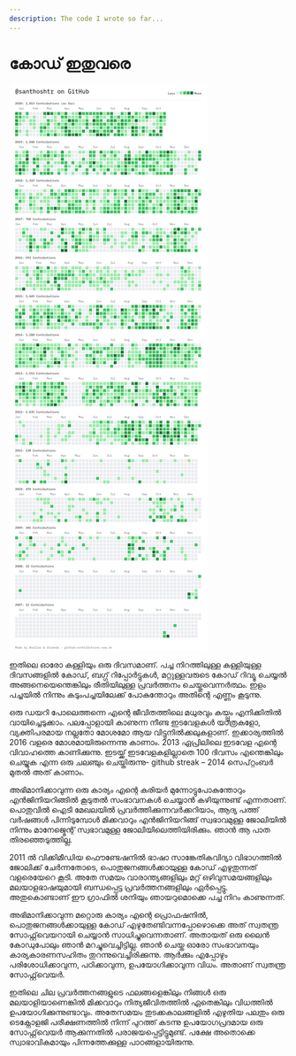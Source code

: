 ```yaml
---
description: The code I wrote so far...
---
```


# കോഡ് ഇതുവരെ



![All the code I wrote as per github contribution graph](../.gitbook/assets/image%20%2833%29.png)

ഇതിലെ ഓരോ കള്ളിയും ഒരു ദിവസമാണ്. പച്ച നിറത്തിലുള്ള കള്ളിയുള്ള ദിവസങ്ങളിൽ കോഡ്, ബഗ്ഗ് റിപ്പോർട്ടുകൾ, മറ്റുള്ളവരുടെ കോഡ് റിവ്യൂ ചെയ്യൽ അങ്ങനെയെന്തെങ്കിലും രീതിയിലുള്ള പ്രവർത്തനം ചെയ്തുവെന്നർത്ഥം. ഇളം പച്ചയിൽ നിന്നും കടുംപച്ചയിലേക്ക് പോകുന്തോറും അതിന്റെ എണ്ണം കൂടുന്നു.

ഒരു ഡയറി പോലെത്തന്നെ എന്റെ ജീവിതത്തിലെ മധുരവും കയ്പ്പും എനിക്കിതിൽ വായിച്ചെടുക്കാം. പലപ്പോളായി കാണുന്ന നീണ്ട ഇടവേളകൾ യാത്രകളോ, വ്യക്തിപരമായ നല്ലതോ മോശമോ ആയ വിട്ടുനിൽക്കലുകളാണ്. ഇക്കാര്യത്തിൽ 2016 വളരെ മോശമായിരുന്നെന്നു കാണാം. 2013 ഏപ്രിലിലെ ഇടവേള എന്റെ വിവാഹത്തെ കാണിക്കുന്നു. ഇടയ്ക്ക് ഇടവേളകളില്ലാതെ 100 ദിവസം എന്തെങ്കിലും ചെയ്യുക എന്ന ഒരു ചലഞ്ചും ചെയ്തിരുന്നു- github streak – 2014 സെപ്റ്റംബർ മുതൽ അത് കാണാം.

അഭിമാനിക്കാവുന്ന ഒരു കാര്യം എന്റെ കരിയർ മുന്നോട്ടുപോകുന്തോറും എൻജിനിയറിങ്ങിൽ കൂടുതൽ സംഭാവനകൾ ചെയ്യാൻ കഴിയുന്നുണ്ട് എന്നതാണ്. പൊതുവിൽ ഐടി മേഖലയിൽ പ്രവർത്തിക്കുന്നവർക്കറിയാം, ആദ്യ പത്ത് വർഷങ്ങൾ പിന്നിടുമ്പോൾ മിക്കവാറും എൻജിനിയറിങ്ങ് സ്വഭാവമുള്ള ജോലിയിൽ നിന്നും മാനേജ്മെന്റ് സ്വഭാവമുള്ള ജോലിയിലെത്തിയിരിക്കും. ഞാൻ ആ പാത തിരഞ്ഞെടുത്തില്ല.

2011 ൽ വിക്കിമീഡിയ ഫൌണ്ടേഷനിൽ ഭാഷാ സാങ്കേതികവിദ്യാ വിഭാഗത്തിൽ ജോലിക്ക് ചേർന്നതോടെ, പൊതുജനങ്ങൾക്കായുള്ള കോഡ് എഴുതുന്നത് വളരെയേറെ കൂടി. അതേ സമയം വാരാന്ത്യങ്ങളിലും മറ്റ് ഒഴിവുസമയങ്ങളിലും മലയാളഭാഷയുമായി ബന്ധപ്പെട്ട പ്രവർത്തനങ്ങളിലും ഏർപ്പെട്ടു. അതുകൊണ്ടാണ് ഈ ഗ്രാഫിൽ ശനിയും ഞായറുമൊക്കെ പച്ച നിറം കാണുന്നത്.

അഭിമാനിക്കാവുന്ന മറ്റൊരു കാര്യം എന്റെ പ്രൊഫഷനിൽ, പൊതുജനങ്ങൾക്കായുള്ള കോഡ് എഴുതേണ്ടിവന്നപ്പോഴൊക്കെ അത് സ്വതന്ത്ര സോഫ്റ്റ്‌വെയറായി ചെയ്യാൻ സാധിച്ചുവെന്നതാണ്. അതായത് ഒരു ലൈൻ കോഡുപോലും ഞാൻ മറച്ചുവെച്ചിട്ടില്ല. ഞാൻ ചെയ്ത ഓരോ സംഭാവനയും കാര്യകാരണസഹിതം തുറന്നുവെച്ചിരിക്കുന്നു. ആർക്കും എപ്പോഴും പരിശോധിക്കാവുന്ന, പഠിക്കാവുന്ന, ഉപയോഗിക്കാവുന്ന വിധം. അതാണ് സ്വതന്ത്ര സോഫ്റ്റ്‌വെയർ.

ഇതിലെ ചില പ്രവർത്തനങ്ങളുടെ ഫലങ്ങളെങ്കിലും നിങ്ങൾ ഒരു മലയാളിയാണെങ്കിൽ മിക്കവാറും നിത്യജീവിതത്തിൽ ഏതെങ്കിലും വിധത്തിൽ ഉപയോഗിക്കുന്നുണ്ടാവും. അതേസമയം തുടക്കകാലങ്ങളിൽ എഴുതിയ പലതും ഒരു ടെക്നോളജി പരീക്ഷണത്തിൽ നിന്ന് പുറത്ത് കടന്നു ഉപയോഗപ്രദമായ ഒരു സോഫ്റ്റ്‌വെയർ ആക്കുന്നതിൽ പരാജയപ്പെട്ടിട്ടുമുണ്ട്. പക്ഷേ അതൊക്കെ സ്വാഭാവികമായും പിന്നത്തേക്കുള്ള പാഠങ്ങളായിരുന്നു.

